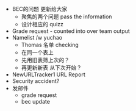 - BEC的问题 更新给大家
	- 聚焦的两个问题 pass the information
	- 设计相应的 quizz
- Grade request - counted into over team output
- Namelist /w yuchao
	- Thomas 名单 checking
	- 在同一个表上
	- 先用旧表筛上次的？
	- 再更新新表 从下次开始？
- NewURLTracker1 URL Report
- Security accident?
- 发邮件
	- grade request
	- bec update